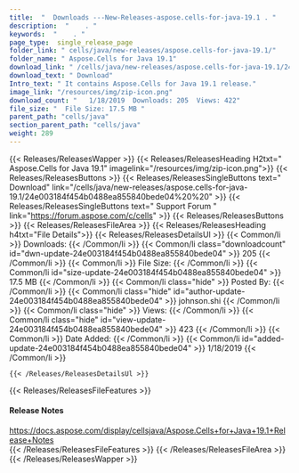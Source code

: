 ```yaml
---
title:  "  Downloads ---New-Releases-aspose.cells-for-java-19.1 . " 
description:  "    . " 
keywords:  "    . " 
page_type:  single_release_page
folder_link: " cells/java/new-releases/aspose.cells-for-java-19.1/"
folder_name: " Aspose.Cells for Java 19.1"
download_link: " /cells/java/new-releases/aspose.cells-for-java-19.1/24e003184f454b0488ea855840bede04"
download_text: " Download"
Intro_text: " It contains Aspose.Cells for Java 19.1 release."
image_link: "/resources/img/zip-icon.png"
download_count: "   1/18/2019  Downloads: 205  Views: 422"
file_size: "  File Size: 17.5 MB "
parent_path: "cells/java"
section_parent_path: "cells/java"
weight: 289
---
```


{{< Releases/ReleasesWapper >}}
  {{< Releases/ReleasesHeading H2txt=" Aspose.Cells for Java 19.1" imagelink="/resources/img/zip-icon.png">}}
  {{< Releases/ReleasesButtons >}}
    {{< Releases/ReleasesSingleButtons text=" Download" link="/cells/java/new-releases/aspose.cells-for-java-19.1/24e003184f454b0488ea855840bede04%20%20" >}}
    {{< Releases/ReleasesSingleButtons text=" Support Forum " link="https://forum.aspose.com/c/cells" >}}
  {{< Releases/ReleasesButtons >}}
  {{< Releases/ReleasesFileArea >}}
    {{< Releases/ReleasesHeading h4txt="File Details">}}
    {{< Releases/ReleasesDetailsUl >}}
            {{< Common/li  >}} Downloads: {{< /Common/li >}} 
      {{< Common/li class="downloadcount" id="dwn-update-24e003184f454b0488ea855840bede04" >}} 205 {{< /Common/li >}} 
      {{< Common/li  >}} File Size: {{< /Common/li >}} 
      {{< Common/li id="size-update-24e003184f454b0488ea855840bede04" >}} 17.5 MB {{< /Common/li >}} 
      {{< Common/li  class="hide" >}} Posted By: {{< /Common/li >}} 
      {{< Common/li class="hide" id="author-update-24e003184f454b0488ea855840bede04" >}} johnson.shi {{< /Common/li >}} 
      {{< Common/li class="hide"  >}} Views: {{< /Common/li >}} 
      {{< Common/li class="hide" id="view-update-24e003184f454b0488ea855840bede04" >}} 423 {{< /Common/li >}} 
      {{< Common/li  >}} Date Added: {{< /Common/li >}} 
      {{< Common/li id="added-update-24e003184f454b0488ea855840bede04" >}} 1/18/2019 {{< /Common/li >}} 

    {{< /Releases/ReleasesDetailsUl >}}

  {{< Releases/ReleasesFileFeatures >}}
      <h4>Release Notes</h4><div><a href="https://docs.aspose.com/display/cellsjava/Aspose.Cells+for+Java+19.1+Release+Notes">https://docs.aspose.com/display/cellsjava/Aspose.Cells+for+Java+19.1+Release+Notes</a></div>
  {{< /Releases/ReleasesFileFeatures >}}
 {{< /Releases/ReleasesFileArea >}}
{{< /Releases/ReleasesWapper >}}


